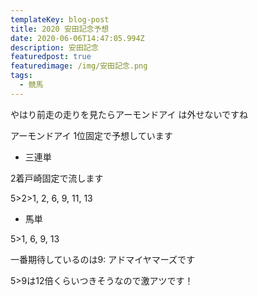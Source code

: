 ```yaml
---
templateKey: blog-post
title: 2020 安田記念予想
date: 2020-06-06T14:47:05.994Z
description: 安田記念
featuredpost: true
featuredimage: /img/安田記念.png
tags:
  - 競馬
---
```

やはり前走の走りを見たらアーモンドアイ は外せないですね

アーモンドアイ 1位固定で予想しています

* 三連単

2着戸崎固定で流します

5>2>1, 2, 6, 9, 11, 13

* 馬単

5>1, 6, 9, 13

一番期待しているのは9: アドマイヤマーズです

5>9は12倍くらいつきそうなので激アツです！